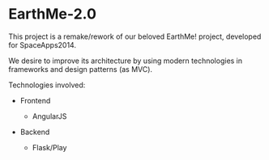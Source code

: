 # EarthMe-2.0

This project is a remake/rework of our beloved EarthMe! project, developed for SpaceApps2014.

We desire to improve its architecture by using modern technologies in frameworks and design patterns (as MVC).

Technologies involved:

- Frontend
  - AngularJS

- Backend
  - Flask/Play
